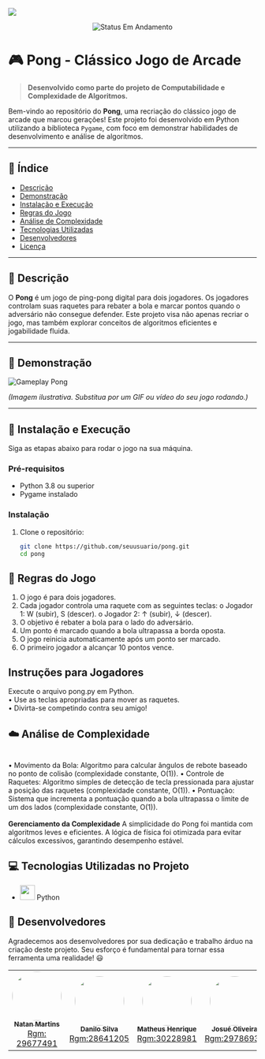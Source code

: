 ![](https://bojoga.com.br/files/2010/03/pong-arcade.jpg)

<p align="center">
	<img alt="Status Em Andamento" src="https://img.shields.io/badge/STATUS-CONCLU%C3%8DDO-brightgreen">
</p>

# 🎮 Pong - Clássico Jogo de Arcade

> **Desenvolvido como parte do projeto de Computabilidade e Complexidade de Algoritmos.**

Bem-vindo ao repositório do **Pong**, uma recriação do clássico jogo de arcade que marcou gerações! Este projeto foi desenvolvido em Python utilizando a biblioteca `Pygame`, com foco em demonstrar habilidades de desenvolvimento e análise de algoritmos.

---

## 📝 Índice

- [Descrição](https://github.com/josue-oliveiraa/ping_Pong_game/edit/main/README.md#:~:text=%F0%9F%93%96-,Descri%C3%A7%C3%A3o,-O%20Pong%20%C3%A9)
- [Demonstração](https://github.com/josue-oliveiraa/ping_Pong_game/edit/main/README.md#:~:text=%F0%9F%8E%A5-,Demonstra%C3%A7%C3%A3o,-(Imagem%20ilustrativa.%20Substitua))
- [Instalação e Execução](https://github.com/josue-oliveiraa/ping_Pong_game/edit/main/README.md#:~:text=%F0%9F%9A%80-,Instala%C3%A7%C3%A3o%20e%20Execu%C3%A7%C3%A3o,-Siga%20as%20etapas)
- [Regras do Jogo](https://github.com/josue-oliveiraa/ping_Pong_game/edit/main/README.md#:~:text=%F0%9F%8E%B2-,Regras%20do%20Jogo,-O%20jogo%20%C3%A9)
- [Análise de Complexidade](https://github.com/josue-oliveiraa/ping_Pong_game/edit/main/README.md#:~:text=%E2%98%81%EF%B8%8F-,An%C3%A1lise%20de%20Complexidade,-%E2%80%A2%20Movimento%20da%20Bola)
- [Tecnologias Utilizadas](https://github.com/josue-oliveiraa/ping_Pong_game/edit/main/README.md#:~:text=Tecnologias%20Utilizadas%20no%20Projeto)
- [Desenvolvedores](https://github.com/josue-oliveiraa/ping_Pong_game/edit/main/README.md#:~:text=%F0%9F%92%AD-,Desenvolvedores,-Agradecemos%20aos%20desenvolvedores)
- [Licença](https://github.com/josue-oliveiraa/ping_Pong_game/blob/main/LICENSE)

---

## 📖 Descrição

O **Pong** é um jogo de ping-pong digital para dois jogadores. Os jogadores controlam suas raquetes para rebater a bola e marcar pontos quando o adversário não consegue defender. Este projeto visa não apenas recriar o jogo, mas também explorar conceitos de algoritmos eficientes e jogabilidade fluida.

---

## 🎥 Demonstração

![Gameplay Pong](https://bavatuesdays.com/wp-content/uploads/2012/02/1pong.gif)

*(Imagem ilustrativa. Substitua por um GIF ou vídeo do seu jogo rodando.)*

---

## 🚀 Instalação e Execução

Siga as etapas abaixo para rodar o jogo na sua máquina.

### **Pré-requisitos**
- Python 3.8 ou superior
- Pygame instalado

### **Instalação**
1. Clone o repositório:
   ```bash
   git clone https://github.com/seuusuario/pong.git
   cd pong
## 🎲 Regras do Jogo
1. O jogo é para dois jogadores.
2. Cada jogador controla uma raquete com as seguintes teclas:
o Jogador 1: W (subir), S (descer).
o Jogador 2: ↑ (subir), ↓ (descer).
4. O objetivo é rebater a bola para o lado do adversário.
5. Um ponto é marcado quando a bola ultrapassa a borda oposta.
6. O jogo reinicia automaticamente após um ponto ser marcado.
7. O primeiro jogador a alcançar 10 pontos vence.
   
## Instruções para Jogadores
Execute o arquivo pong.py em Python.
<br>
• Use as teclas apropriadas para mover as raquetes.
<br>
• Divirta-se competindo contra seu amigo!

## ☁️ Análise de Complexidade
<br>
• Movimento da Bola: Algoritmo para calcular ângulos de rebote baseado no
ponto de colisão (complexidade constante, O(1)).
• Controle de Raquetes: Algoritmo simples de detecção de tecla
pressionada para ajustar a posição das raquetes (complexidade constante,
O(1)).
• Pontuação: Sistema que incrementa a pontuação quando a bola
ultrapassa o limite de um dos lados (complexidade constante, O(1)).
<br>
<br>
<strong>Gerenciamento da Complexidade</strong>
A simplicidade do Pong foi mantida com algoritmos leves e eficientes. A lógica de
física foi otimizada para evitar cálculos excessivos, garantindo desempenho
estável.

## 💻 Tecnologias Utilizadas no Projeto
- <img src="https://skillicons.dev/icons?i=python" width="30">   Python

## 💭 Desenvolvedores 
Agradecemos aos desenvolvedores por sua dedicação e trabalho árduo na criação deste projeto. Seu esforço é fundamental para tornar essa ferramenta uma realidade! 😃

<table>
  <tr>
     <td align="center"><a href="https://rocketseat.com.br"><img style="border-radius: 50%;" src="https://avatars.githubusercontent.com/u/125497324?v=4" width="100px;" alt=""/><br /><sub><b>Natan Martins</b></sub></a><br /><a href="https://github.com/NatancMartins" title="Rocketseat">Rgm: 29677491</a></td>
    <td align="center"><a href="https://rocketseat.com.br"><img style="border-radius: 50%;" src="https://avatars.githubusercontent.com/u/105023718?s=400&u=2acd860cb7b8e36135c22717a860c413e2d02eb4&v=4" width="100px;" alt=""/><br /><sub><b>Danilo Silva</b></sub></a><br /><a href="https://github.com/Danilo019" title="Rocketseat">Rgm:28641205</a></td>
    <td align="center"><a href="https://rocketseat.com.br"><img style="border-radius: 50%;" src="https://avatars.githubusercontent.com/u/107246983?v=4" width="100px;" alt=""/><br /><sub><b>Matheus Henrique</b></sub></a><br /><a href="https://github.com/teuzzin16032004" title="Rocketseat">Rgm:30228981</a></td>
    <td align="center"><a href="https://rocketseat.com.br"><img style="border-radius: 50%;" src="https://avatars.githubusercontent.com/u/183226231?v=4" width="100px;" alt=""/><br /><sub><b>Josué Oliveira </b></sub></a><br /><a href="https://github.com/josue-oliveiraa" title="Rocketseat">Rgm:29786932</a></td>	  
    <td align="center"><a href="https://rocketseat.com.br"><img style="border-radius: 50%;" src="https://avatars.githubusercontent.com/u/156363314?v=4" width="100px;" alt=""/><br /><sub><b>Vitor Kardec</b></sub></a><br /><a href="https://github.com/VKardec" title="Rocketseat">Rgm:30223971</a></td> 	  
</table>

